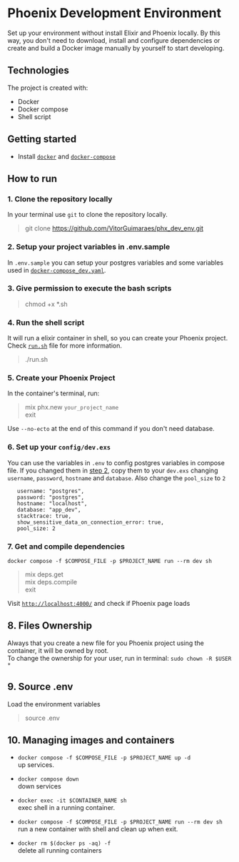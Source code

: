 # Phoenix Development Environment 
Set up your environment without install Elixir and Phoenix locally. 
By this way, you don't need to download, install and configure dependencies or create and build a Docker image manually by yourself to start developing.


## Technologies 
The project is created with:
- Docker
- Docker compose
- Shell script

## Getting started
- Install [`docker`](https://docs.docker.com/engine/install/) and [`docker-compose`](https://docs.docker.com/compose/install/)


## How to run 

### 1. Clone the repository locally  
In your terminal use `git` to clone the repository locally.
> git clone https://github.com/VitorGuimaraes/phx_dev_env.git

### 2. Setup your project variables in .env.sample 
In `.env.sample` you can setup your postgres variables and some variables used in [`docker-compose_dev.yaml`](https://github.com/VitorGuimaraes/phx_dev_env/blob/master/docker-compose_dev.yaml).

### 3. Give permission to execute the bash scripts
> chmod +x *.sh

### 4. Run the shell script
It will run a elixir container in shell, so you can create your Phoenix project.<br> 
Check [`run.sh`](https://github.com/VitorGuimaraes/phx_dev_env/blob/master/run.sh) file for more information.  
> ./run.sh 

### 5. Create your Phoenix Project
In the container's terminal, run:
> mix phx.new `your_project_name`<br>
> exit

Use `--no-ecto` at the end of this command if you don't need database.

### 6. Set up your `config/dev.exs`
You can use the variables in `.env` to config postgres variables in compose file. If you changed them in [step 2](#2-setup-your-project-variables-in-envsample), copy them to your `dev.exs` changing `username`, `password`, `hostname` and `database`. Also change the `pool_size` to `2` 
```
   username: "postgres",
   password: "postgres",
   hostname: "localhost",
   database: "app_dev",
   stacktrace: true,
   show_sensitive_data_on_connection_error: true,
   pool_size: 2 
```

### 7. Get and compile dependencies
`docker compose -f $COMPOSE_FILE -p $PROJECT_NAME run --rm dev sh` <br>
> mix deps.get<br> 
> mix deps.compile<br>
> exit

Visit [`http://localhost:4000/`](http://localhost:4000/) and check if Phoenix page loads<br>

## 8. Files Ownership
Always that you create a new file for you Phoenix project using the container, it will be owned by root. <br>
To change the ownership for your user, run in terminal: `sudo chown -R $USER *`<br>

## 9. Source .env 
Load the environment variables<br>
> source .env

## 10. Managing images and containers
- `docker compose -f $COMPOSE_FILE -p $PROJECT_NAME up -d`<br> 
   up services.

- `docker compose down`  
   down services 

- `docker exec -it $CONTAINER_NAME sh`<br> 
   exec shell in a running container.

- `docker compose -f $COMPOSE_FILE -p $PROJECT_NAME run --rm dev sh`<br> 
   run a new container with shell and clean up when exit.

- `docker rm $(docker ps -aq) -f`<br>
   delete all running containers
   
